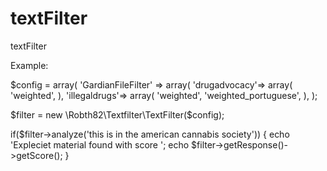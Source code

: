 textFilter
==========

textFilter

Example:


$config = array(
    'GardianFileFilter' => array(
        'drugadvocacy'=> array(
        'weighted',
    ),
    'illegaldrugs'=> array(
        'weighted',
        'weighted_portuguese',
    ),
);

$filter = new \Robth82\Textfilter\TextFilter($config);

if($filter->analyze('this is in the american cannabis society'))
{
    echo 'Expleciet material found with score ';
    echo $filter->getResponse()->getScore();
}
